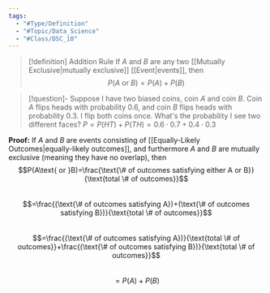 ```yaml
---
tags:
  - "#Type/Definition"
  - "#Topic/Data_Science"
  - "#Class/DSC_10"
---
```


> [!definition] Addition Rule
> If $A$ and $B$ are any two [[Mutually Exclusive|mutually exclusive]] [[Event|events]], then $$P(A\text{ or }B)=P(A)+P(B)$$

> [!question]- Suppose I have two biased coins, coin $A$ and coin $B$. Coin $A$ flips heads with probability 0.6, and coin $B$ flips heads with probability 0.3. I flip both coins once. What's the probability I see two different faces?
> $P=P(HT)+P(TH)=0.6\cdot0.7+0.4\cdot0.3$

**Proof:**
If $A$ and $B$ are events consisting of [[Equally-Likely Outcomes|equally-likely outcomes]], and furthermore $A$ and $B$ are mutually exclusive (meaning they have no overlap), then  
$$P(A\text{ or }B)=\frac{\text{\# of outcomes satisfying either A or B}}{\text{total \# of outcomes}}$$  
$$=\frac{(\text{\# of outcomes satisfying A})+(\text{\# of outcomes satisfying B})}{\text{total \# of outcomes}}$$  
$$=\frac{(\text{\# of outcomes satisfying A})}{\text{total \# of outcomes}}+\frac{(\text{\# of outcomes satisfying B})}{\text{total \# of outcomes}}$$  
$$=P(A)+P(B)$$